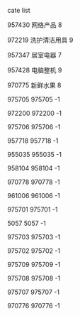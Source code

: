 cate list

957430 网络产品 8

972219 洗护清洁用具 9

957347 居室电器 7

957428 电脑整机 9

970775 新鲜水果 8

975705 975705 -1

972200 972200 -1

975706 975706 -1

957718 957718 -1

955035 955035 -1

958104 958104 -1

970778 970778 -1

961006 961006 -1

975701 975701 -1

5057 5057 -1

975703 975703 -1

975702 975702 -1

975709 975709 -1

975708 975708 -1

975707 975707 -1

970776 970776 -1


